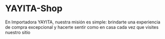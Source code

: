 # YAYITA-Shop
En Importadora YAYITA, nuestra misión es simple: brindarte una experiencia de compra excepcional y hacerte sentir como en casa cada vez que visites nuestro sitio

